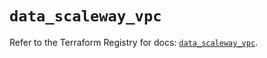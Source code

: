 # `data_scaleway_vpc`

Refer to the Terraform Registry for docs: [`data_scaleway_vpc`](https://registry.terraform.io/providers/scaleway/scaleway/2.57.0/docs/data-sources/vpc).
